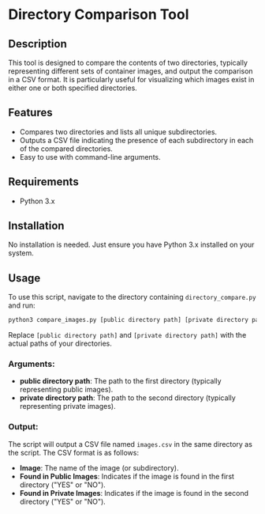 # Directory Comparison Tool

## Description

This tool is designed to compare the contents of two directories, typically representing different sets of container images, and output the comparison in a CSV format. It is particularly useful for visualizing which images exist in either one or both specified directories.

## Features

- Compares two directories and lists all unique subdirectories.
- Outputs a CSV file indicating the presence of each subdirectory in each of the compared directories.
- Easy to use with command-line arguments.

## Requirements

- Python 3.x

## Installation

No installation is needed. Just ensure you have Python 3.x installed on your system.

## Usage

To use this script, navigate to the directory containing `directory_compare.py` and run:

```bash
python3 compare_images.py [public directory path] [private directory path]
```

Replace `[public directory path]` and `[private directory path]` with the actual paths of your directories.

### Arguments:

- **public directory path**: The path to the first directory (typically representing public images).
- **private directory path**: The path to the second directory (typically representing private images).

### Output:

The script will output a CSV file named `images.csv` in the same directory as the script. The CSV format is as follows:

- **Image**: The name of the image (or subdirectory).
- **Found in Public Images**: Indicates if the image is found in the first directory ("YES" or "NO").
- **Found in Private Images**: Indicates if the image is found in the second directory ("YES" or "NO").
